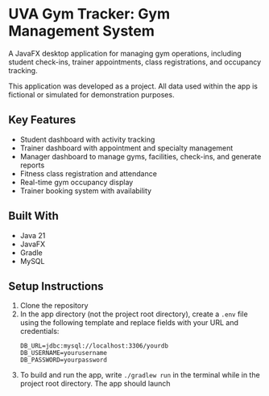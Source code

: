 # UVA Gym Tracker: Gym Management System

A JavaFX desktop application for managing gym operations, including student check-ins, trainer appointments, class registrations, and occupancy tracking.

This application was developed as a project. All data used within the app is fictional or simulated for demonstration purposes.

## Key Features
- Student dashboard with activity tracking
- Trainer dashboard with appointment and specialty management
- Manager dashboard to manage gyms, facilities, check-ins, and generate reports
- Fitness class registration and attendance
- Real-time gym occupancy display
- Trainer booking system with availability

## Built With
- Java 21
- JavaFX
- Gradle
- MySQL

## Setup Instructions
1. Clone the repository
2. In the app directory (not the project root directory), create a `.env` file using the following template and replace fields with your URL and credentials:
   ```
   DB_URL=jdbc:mysql://localhost:3306/yourdb
   DB_USERNAME=yourusername
   DB_PASSWORD=yourpassword
4. To build and run the app, write `./gradlew run` in the terminal while in the project root directory. The app should launch





